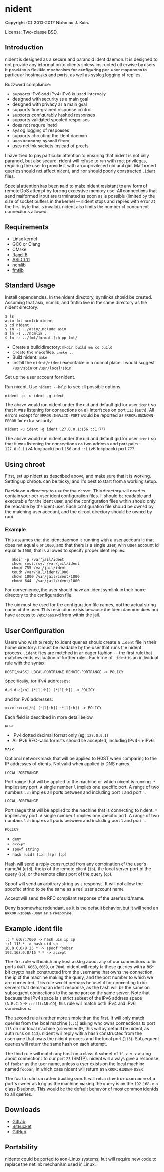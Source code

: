 # nident
Copyright (C) 2010-2017 Nicholas J. Kain.

License: Two-clause BSD.

## Introduction

nident is designed as a secure and paranoid ident daemon.  It is designed
to not provide any information to clients unless instructed otherwise
by users.  It provides a flexible mechanism for configuring per-user
responses to particular hostmasks and ports, as well as syslog logging
of replies.

Buzzword compliance:

* supports IPv6 and IPv4: IPv6 is used internally
* designed with security as a main goal
* designed with privacy as a main goal
* supports fine-grained response control
* supports configurably hashed responses
* supports validated spoofed responses
* does not require inetd
* syslog logging of responses
* supports chrooting the ident daemon
* uses seccomp syscall filters
* uses netlink sockets instead of procfs

I have tried to pay particular attention to ensuring that nident is not
only paranoid, but also secure.  nident will refuse to run with root
privileges, requiring the user to provide it with an unprivileged uid
and gid.  Malformed queries should not affect nident, and nor should
poorly constructed `.ident` files.

Special attention has been paid to make nident resistant to any form
of remote DoS attempt by forcing excessive memory use.  All connections
that send malformed input are terminated as soon as is possible (limited
by the size of socket buffers in the kernel -- nident stops and replies
with error at the first byte that is invalid).  nident also limits the
number of concurrent connections allowed.

## Requirements

* Linux kernel
* GCC or Clang
* CMake
* [Ragel 6](https://www.colm.net/open-source/ragel)
* [ASIO 1.11](https://think-async.com)
* [ncmlib](https://github.com/niklata/ncmlib)
* [fmtlib](https://github.com/fmtlib/fmt)

## Standard Usage

Install dependencies.  In the nident directory, symlinks should be created.
Assuming that asio, ncmlib, and fmtlib live in the same directory as
the nident directory:
```
$ ls
asio fmt ncmlib nident
$ cd nident
$ ln -s ../asio/include asio
$ ln -s ../ncmlib .
$ ln -s ../fmt/format.[ch]pp fmt/
```
* Create a build directory: `mkdir build && cd build`
* Create the makefiles: `cmake ..`
* Build nident: `make`
* Install the `nident/nident` executable in a normal place.  I would
  suggest `/usr/sbin` or `/usr/local/sbin`.

Set up the user account for nident.

Run nident.  Use `nident --help` to see all possible options.

`nident -p -u ident -g ident`

The above would run nident under the uid and default gid for user
`ident` so that it was listening for connections on all interfaces
on port `113` (auth).  All errors except for `ERROR:INVALID-PORT` would
be reported as `ERROR:UNKNOWN-ERROR` for extra security.

`nident -u ident -g ident 127.0.0.1:156 ::1:777`

The above would run nident under the uid and default gid for user `ident`
so that it was listening for connections on two address and port pairs:
`127.0.0.1` (v4 loopback) port `156` and `::1` (v6 loopback) port `777`.

## Using chroot

First, set up nident as described above, and make sure that it is working.
Setting up chroots can be tricky, and it's best to start from a working
setup.

Decide on a directory to use for the chroot.  This directory will need to
contain your per-user ident configuration files.  It should be readable
and executable for the ident user, and the configuration files within
should only be readable by the ident user.  Each configuration file
should be owned by the matching user account, and the chroot directory
should be owned by root.

### Example

This assumes that the ident daemon is running with a user account id that
does not equal `0` or `1000`, and that there is a single user, with user account
id equal to `1000`, that is allowed to specify proper ident replies.
```
   mkdir -p /var/jail/ident
   chown root.root /var/jail/ident
   chmod 755 /var/jail/ident
   touch /var/jail/ident/1000
   chown 1000 /var/jail/ident/1000
   chmod 644  /var/jail/ident/1000
```

For convenience, the user should have an .ident symlink in their home
directory to the configuration file.

The uid must be used for the configuration file names, not the actual
string name of the user.  This restriction exists because the ident
daemon does not have access to `/etc/passwd` from within the jail.

## User Configuration

Users who wish to reply to .ident queries should create a `.ident` file in their
home directory.  It must be readable by the user that runs the nident process.
`.ident` files are matched in an eager fashion -- the first rule that matches
ends evaluation of further rules.  Each line of `.ident` is an individual rule
with the syntax:

`HOST[/MASK] LOCAL-PORTRANGE REMOTE-PORTRANGE -> POLICY`

Specifically, for IPv4 addresses:

`d.d.d.d[/n] (*|l[:h]) (*|l[:h]) -> POLICY`

and for IPv6 addresses:

`xxxx::xxxx[/n] (*|l[:h]) (*|l[:h]) -> POLICY`

Each field is described in more detail below.

`HOST`

* IPv4 dotted decimal format only (eg: `127.0.0.1`)
* All IPv6 RFC-valid formats should be accepted, including IPv4-in-IPv6.

`MASK`

Optional network mask that will be applied to HOST when comparing to
the IP addresses of clients.  Not valid when applied to DNS names.

`LOCAL-PORTRANGE`

Port range that will be applied to the machine on which nident is running.
`*` implies any port.  A single number `l` implies one specific port.
A range of two numbers `l:h` implies all ports between and including port
`l` and port `h`.

`LOCAL-PORTRANGE`

Port range that will be applied to the machine that is connecting
to nident.  `*` implies any port.  A single number `l` implies one
specific port.  A range of two numbers `l:h` implies all ports between
and including port `l` and port `h`.

`POLICY`
* `deny`
* `accept`
* `spoof string`
* `hash [uid] [ip] [sp] [cp]`

Hash will send a reply constructed from any combination of the user's name/id
(`uid`), the ip of the remote client (`ip`), the local server port of the query
(`sp`), or the remote client port of the query (`cp`).

Spoof will send an arbitrary string as a response.  It will not allow the
spoofed string to be the same as a real user account name.

Accept will send the RFC compliant response of the user's uid/name.

Deny is somewhat redundant, as it is the default behavior, but it will send
an `ERROR:HIDDEN-USER` as a response.

## Example .ident file
```
:: * 6667:7000 -> hash uid ip cp
::1 113 * -> hash uid sp
10.0.0.0/8 25 * -> spoof foobar
192.168.0.0/16 * * -> accept
```

The first rule will match any host asking about any of our connections
to its ports `6667`, `6668`, `6669`, or `7000`.  nident will reply to these
queries with a 56-bit crypto hash constructed from the username that
owns the connection, the ip of the machine making the query, and the port
number to which we are connected.  This rule would perhaps be useful for
connecting to irc servers that demand an ident response, as the hash will
be the same on subsequent connections to the same port on the same server.
Note that because the IPv4 space is a strict subset of the IPv6 address
space (`A.B.C.D` -> `::ffff:AB:CD`), this rule will match both IPv4 and
IPv6 connections.

The second rule is rather more simple than the first.  It will only match
queries from the local machine (`::1`) asking who owns connections to port
`113` on our local machine (conveniently, this will by default be nident,
as auth runs on `113`).  nident will reply with a hash constructed from
the username that owns the nident process and the local port (`113`).
Subsequent queries will return the same hash on each attempt.

The third rule will match any host on a class A subnet of `10.x.x.x`
asking about connections to our port `25` (SMTP).  nident will always
give a response of `foobar` as the user name, unless a user exists on
the local machine named `foobar`, in which case nident will return an
`ERROR:HIDDEN-USER`.

The fourth rule is a rather trusting one.  It will return the true
username of a port's owner as long as the machine making the query is
on the `192.168.x.x` class B subnet.  This would be the default behavior
of most common identds to all queries.

## Downloads

* [GitLab](https://gitlab.com/niklata/nident)
* [BitBucket](https://bitbucket.com/niklata/nident)
* [GitHub](https://github.com/niklata/nident)

## Portability

nidentd could be ported to non-Linux systems, but will require new code
to replace the netlink mechanism used in Linux.
